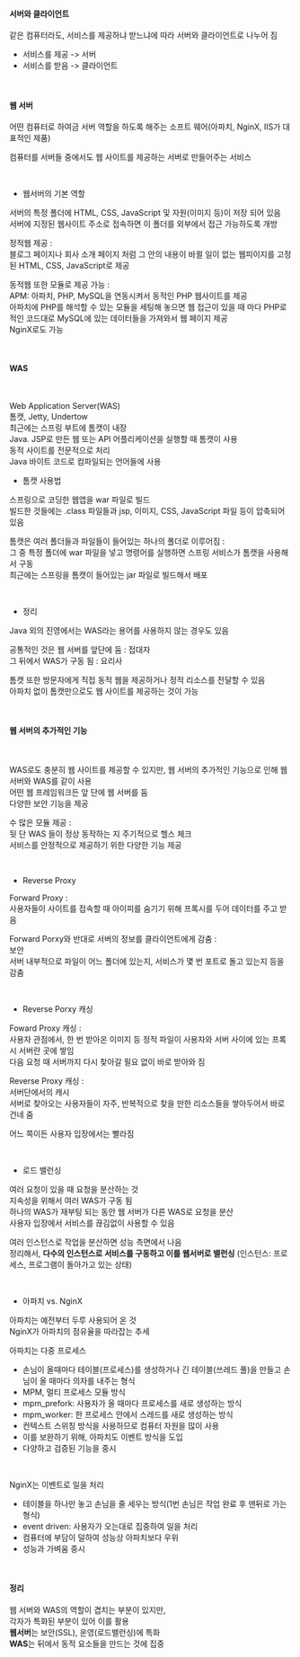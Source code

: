 #### 서버와 클라이언트

같은 컴퓨터라도, 서비스를 제공하냐 받느냐에 따라 서버와 클라이언트로 나누어 짐
* 서비스를 제공 -> 서버
* 서비스를 받음 -> 클라이언트

<br/>

#### 웹 서버


어떤 컴퓨터로 하여금 서버 역할을 하도록 해주는 소프트 웨어(아파치, NginX, IIS가 대표적인 제품)

컴퓨터를 서버들 중에서도 웹 사이트를 제공하는 서버로 만들어주는 서비스

<br/>

* 웹서버의 기본 역할

서버의 특정 폴더에 HTML, CSS, JavaScript 및 자원(이미지 등)이 저장 되어 있음 <br/>
서버에 지정된 웹사이트 주소로 접속하면 이 폴더를 외부에서 접근 가능하도록 개방


정적웹 제공 : <br/>
블로그 페이지나 회사 소개 페이지 처럼 그 안의 내용이 바뀔 일이 없는 웹피이지를 고정된 HTML, CSS, JavaScript로 제공

동적웹 또한 모듈로 제공 가능 :  <br/>
APM: 아파치, PHP, MySQL을 연동시켜서 동적인 PHP 웹사이트를 제공 <br/>
아파치에 PHP를 해석할 수 있는 모듈을 세팅해 놓으면 웹 접근이 있을 때 마다 PHP로 적인 코드대로 MySQL에 있는 데이터들을 가져와서 웹 페이지 제공 <br/>
NginX로도 가능

<br/>

#### WAS

<br/>

Web Application Server(WAS) <br/>
톰캣, Jetty, Undertow <br/>
최근에는 스프링 부트에 톰캣이 내장 <br/>
Java. JSP로 만든 웹 또는 API 어플리케이션을 실행할 때 톰캣이 사용 <br/>
동적 사이트를 전문적으로 처리 <br/>
Java 바이트 코드로 컴파일되는 언어들에 사용


* 톰캣 사용법

스프링으로 코딩한 웹앱을 war 파일로 빌드 <br/>
빌드한 것들에는 .class 파일들과 jsp, 이미지, CSS, JavaScript 파일 등이 압축되어 있음

톰캣은 여러 폴더들과 파일들이 들어있는 하나의 폴더로 이루어짐 :  <br/>
그 중 특정 폴더에 war 파일을 넣고 명령어를 실행하면 스프링 서비스가 톰캣을 사용해서 구동 <br/>
최근에는 스프링을 톰캣이 들어있는 jar 파일로 빌드해서 배포

<br/>

* 정리

Java 외의 진영에서는 WAS라는 용어를 사용하지 않는 경우도 있음

공통적인 것은 웹 서버를 앞단에 둠 : 접대자 <br/>
그 뒤에서 WAS가 구동 됨 : 요리사

톰캣 또한 방문자에게 직접 동적 웹을 제공하거나 정적 리소스를 전달할 수 있음 <br/>
아파치 없이 톰캣만으로도 웹 사이트를 제공하는 것이 가능

<br/>

#### 웹 서버의 추가적인 기능

<br/>

WAS로도 충분히 웹 사이트를 제공할 수 있지만, 웹 서버의 추가적인 기능으로 인해 웹 서버와 WAS를 같이 사용 <br/>
어떤 웹 프레임워크든 앞 단에 웹 서버를 둠 <br/>
다양한 보안 기능을 제공 <br/>

수 많은 모듈 제공 :  <br/>
뒷 단 WAS 들이 정상 동작하는 지 주기적으로 헬스 체크 <br/>
서비스를 안정적으로 제공하기 위한 다양한 기능 제공 

<br/>

* Reverse Proxy

Forward Proxy :  <br/>
사용자들이 사이트를 접속할 때 아이피를 숨기기 위해 프록시를 두어 데이터를 주고 받음 

Forward Porxy와 반대로 서버의 정보를 클라이언트에게 감춤 :  <br/>
보안 <br/>
서버 내부적으로 파일이 어느 폴더에 있는지, 서비스가 몇 번 포트로 돌고 있는지 등을 감춤

<br/>

* Reverse Porxy 캐싱

Foward Proxy 캐싱 :  <br/>
사용자 관점에서, 한 번 받아온 이미지 등 정적 파일이 사용자와 서버 사이에 있는 프록시 서버란 곳에 쌓임 <br/>
다음 요청 때 서버까지 다시 찾아갈 필요 없이 바로 받아와 짐

Reverse Proxy 캐싱 : <br/>
서버단에서의 캐시 <br/>
서버로 찾아오는 사용자들이 자주, 반복적으로 찾을 만한 리소스들을 쌓아두어서 바로 건네 줌

어느 쪽이든 사용자 입장에서는 빨라짐

<br/>

* 로드 밸런싱

여러 요청이 있을 때 요청을 분산하는 것 <br/>
지속성을 위해서 여러 WAS가 구동 됨 <br/>
하나의 WAS가 재부팅 되는 동안 웹 서버가 다른 WAS로 요청을 분산 <br/>
사용자 입장에서 서비스를 끊김없이 사용할 수 있음 <br/>

여러 인스턴스로 작업을 분산하면 성능 측면에서 나음 <br/>
정리해서, **다수의 인스턴스로 서비스를 구동하고 이를 웹서버로 밸런싱** (인스턴스: 프로세스, 프로그램이 돌아가고 있는 상태)

<br/>

* 아파치 vs. NginX

아파치는 예전부터 두루 사용되어 온 것 <br/>
NginX가 아파치의 점유율을 따라잡는 추세


아파치는 다중 프로세스
* 손님이 올때마다 테이블(프로세스)를 생성하거나 긴 테이블(쓰레드 풀)을 만들고 손님이 올 때마다 의자를 내주는 형식 
* MPM, 멀티 프로세스 모듈 방식
* mpm_prefork: 사용자가 올 때마다 프로세스를 새로 생성하는 방식
* mpm_worker: 한 프로세스 안에서 스레드를 새로 생성하는 방식
* 컨텍스트 스위칭 방식을 사용하므로 컴퓨터 자원을 많이 사용
* 이를 보완하기 위해, 아파치도 이벤트 방식을 도입
* 다양하고 검증된 기능을 중시

<br/>

NginX는 이벤트로 일을 처리
* 테이블을 하나만 놓고 손님을 줄 세우는 방식(1번 손님은 작업 완료 후 맨뒤로 가는 형식)
* event driven: 사용자가 오는대로 집중하여 일을 처리
* 컴퓨터에 부담이 덜하여 성능상 아파치보다 우위
* 성능과 가벼움 중시

<br/>

#### 정리

웹 서버와 WAS의 역할이 겹치는 부분이 있지만, <br/>
각자가 특화된 부분이 있어 이를 활용 <br/>
**웹서버**는 보안(SSL), 운영(로드밸런싱)에 특화 <br/>
**WAS**는 뒤에서 동적 요소들을 만드는 것에 집중 <br/>







